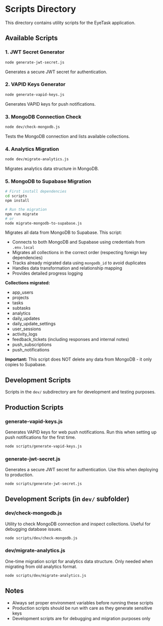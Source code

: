 # Scripts Directory

This directory contains utility scripts for the EyeTask application.

## Available Scripts

### 1. JWT Secret Generator
```bash
node generate-jwt-secret.js
```
Generates a secure JWT secret for authentication.

### 2. VAPID Keys Generator
```bash
node generate-vapid-keys.js
```
Generates VAPID keys for push notifications.

### 3. MongoDB Connection Check
```bash
node dev/check-mongodb.js
```
Tests the MongoDB connection and lists available collections.

### 4. Analytics Migration
```bash
node dev/migrate-analytics.js
```
Migrates analytics data structure in MongoDB.

### 5. MongoDB to Supabase Migration
```bash
# First install dependencies
cd scripts
npm install

# Run the migration
npm run migrate
# or
node migrate-mongodb-to-supabase.js
```

Migrates all data from MongoDB to Supabase. This script:
- Connects to both MongoDB and Supabase using credentials from `.env.local`
- Migrates all collections in the correct order (respecting foreign key dependencies)
- Tracks already migrated data using `mongodb_id` to avoid duplicates
- Handles data transformation and relationship mapping
- Provides detailed progress logging

**Collections migrated:**
- app_users
- projects
- tasks
- subtasks
- analytics
- daily_updates
- daily_update_settings
- user_sessions
- activity_logs
- feedback_tickets (including responses and internal notes)
- push_subscriptions
- push_notifications

**Important:** This script does NOT delete any data from MongoDB - it only copies to Supabase.

## Development Scripts

Scripts in the `dev/` subdirectory are for development and testing purposes.

## Production Scripts

### generate-vapid-keys.js
Generates VAPID keys for web push notifications. Run this when setting up push notifications for the first time.

```bash
node scripts/generate-vapid-keys.js
```

### generate-jwt-secret.js
Generates a secure JWT secret for authentication. Use this when deploying to production.

```bash
node scripts/generate-jwt-secret.js
```

## Development Scripts (in `dev/` subfolder)

### dev/check-mongodb.js
Utility to check MongoDB connection and inspect collections. Useful for debugging database issues.

```bash
node scripts/dev/check-mongodb.js
```

### dev/migrate-analytics.js
One-time migration script for analytics data structure. Only needed when migrating from old analytics format.

```bash
node scripts/dev/migrate-analytics.js
```

## Notes

- Always set proper environment variables before running these scripts
- Production scripts should be run with care as they generate sensitive keys
- Development scripts are for debugging and migration purposes only 
